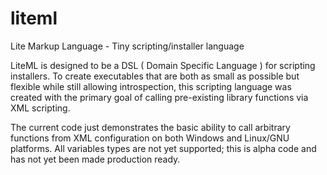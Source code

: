 # liteml
Lite Markup Language - Tiny scripting/installer language

LiteML is designed to be a DSL ( Domain Specific Language ) for scripting installers. To create executables that are
both as small as possible but flexible while still allowing introspection, this scripting language was created with
the primary goal of calling pre-existing library functions via XML scripting.

The current code just demonstrates the basic ability to call arbitrary functions from XML configuration on both
Windows and Linux/GNU platforms. All variables types are not yet supported; this is alpha code and has not yet been
made production ready.
